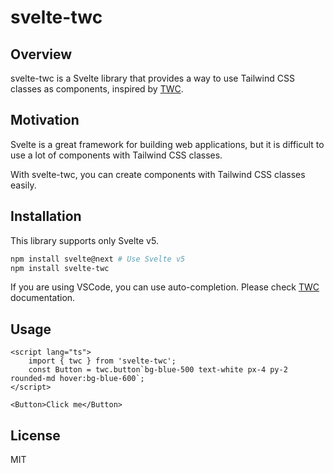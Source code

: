 # svelte-twc

## Overview

svelte-twc is a Svelte library that provides a way to use Tailwind CSS classes as components, inspired by [TWC](https://react-twc.vercel.app/).

## Motivation

Svelte is a great framework for building web applications, but it is difficult to use a lot of components with Tailwind CSS classes.

With svelte-twc, you can create components with Tailwind CSS classes easily.

## Installation

This library supports only Svelte v5.

```bash
npm install svelte@next # Use Svelte v5
npm install svelte-twc
```

If you are using VSCode, you can use auto-completion.
Please check [TWC](https://react-twc.vercel.app/docs/getting-started#setup-autocompletion-in-your-editor) documentation.

## Usage

```svelte
<script lang="ts">
	import { twc } from 'svelte-twc';
	const Button = twc.button`bg-blue-500 text-white px-4 py-2 rounded-md hover:bg-blue-600`;
</script>

<Button>Click me</Button>
```

## License

MIT
